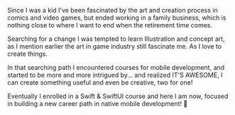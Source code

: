 Since I was a kid I've been fascinated by the art and creation process in comics and video games, but ended working in a family business, which is nothing close to where I want to end when the retirement time comes.

Searching for a change I was tempted to learn Illustration and concept art, as I mention earlier the art in game industry still fascinate me. As I love to create things.

In that searching path I encountered courses for mobile development, and started to be more and more intrigued by... and realized IT'S AWESOME, I can create something useful and even be creative, two for one!

Eventually I enrolled in a Swift & SwiftUI course and here I am now, focused in building a new career path in native mobile development! 🥳
